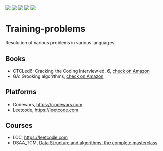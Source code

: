 <p style="text-align: left">
<img src="https://img.shields.io/badge/total-41-grey" />
<img src="https://img.shields.io/badge/TypeScript-7-grey" />
<img src="https://img.shields.io/badge/Python-30-grey" />
<img src="https://img.shields.io/badge/PHP-1-grey" />
<img src="https://img.shields.io/badge/Kotlin-3-grey" />
</p>

# Training-problems

Resolution of various problems in various languages

## Books
* CTCLed6: Cracking the Coding Interview ed. 6, <a href="https://www.amazon.com/Cracking-Coding-Interview-Programming-Questions/dp/0984782850">check on Amazon</a>
* GA: Grooking algorithms, <a href="https://www.amazon.com/Grokking-Algorithms-illustrated-programmers-curious/dp/1617292230/ref=pd_bxgy_img_3/146-4827180-2399747?_encoding=UTF8&pd_rd_i=1617292230&pd_rd_r=71f11629-f75a-429b-9759-2d7cc01476eb&pd_rd_w=QtGxe&pd_rd_wg=7MNgP&pf_rd_p=f325d01c-4658-4593-be83-3e12ca663f0e&pf_rd_r=8RZPFJ44V9B6GX5EEP94&psc=1&refRID=8RZPFJ44V9B6GX5EEP94">check on Amazon</a>

## Platforms
* Codewars, https://codewars.com
* Leetcode, https://leetcode.com

## Courses
* LCC, https://leetcode.com
* DSAA_TCM, <a href="https://www.packtpub.com/product/data-structures-and-algorithms-the-complete-masterclass-video/9781801078504">Data Structure and algorithms: the complete masterclass</a>
